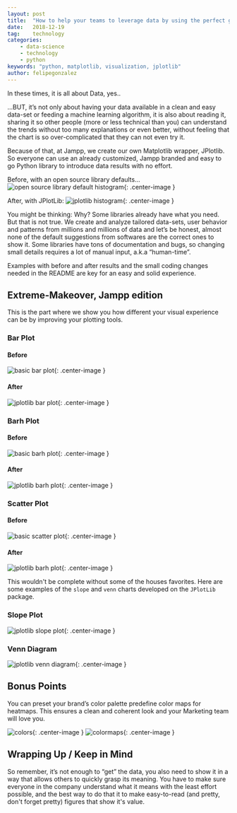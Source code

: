 ```yaml
---
layout: post
title:  "How to help your teams to leverage data by using the perfect graphs."
date:   2018-12-19
tag:    technology
categories:
    - data-science
    - technology
    - python
keywords: "python, matplotlib, visualization, jplotlib"
author: felipegonzalez
---
```


<!--excerpt.start-->

In these times, it is all about Data, yes..

...BUT, it’s not only about having your data available in a clean and easy data-set or feeding a machine learning algorithm, it is also about reading it, sharing it so other people (more or less technical than you) can understand the trends without too many explanations or even better, without feeling that the chart is so over-complicated that they can not even try it.

Because of that, at Jampp, we create our own Matplotlib wrapper, JPlotlib.
So everyone can use an already customized, Jampp branded and easy to go Python library to introduce data results with no effort.

<!--excerpt.end-->

Before, with an open source library defaults...
![ open source library default histogram ]({{site.url}}/assets/images/jplotlib/old_histogram.png){: .center-image }

After, with JPlotLib:
![ jplotlib histogram ]({{site.url}}/assets/images/jplotlib/histogram.png){: .center-image }

You might be thinking: Why? Some libraries already have what you need.
But that is not true.
We create and analyze tailored data-sets, user behavior and patterns from millions and millions of data and let’s be honest, almost none of the default suggestions from softwares are the correct ones to show it.
Some libraries have tons of documentation and bugs, so changing small details requires a lot of manual input, a.k.a “human-time”.

Examples with before and after results and the small coding changes needed in the README are key for an easy and solid experience.

## Extreme-Makeover, Jampp edition

This is the part where we show you how different your visual experience can be by improving your plotting tools.

### Bar Plot

#### Before
![ basic bar plot ]({{site.url}}/assets/images/jplotlib/old_bar.png){: .center-image }

#### After
![ jplotlib bar plot ]({{site.url}}/assets/images/jplotlib/bar.png){: .center-image }

### Barh Plot

#### Before
![ basic barh plot ]({{site.url}}/assets/images/jplotlib/old_barh.png){: .center-image }

#### After
![ jplotlib barh plot ]({{site.url}}/assets/images/jplotlib/barh.png){: .center-image }

### Scatter Plot

#### Before
![ basic scatter plot ]({{site.url}}/assets/images/jplotlib/old_scatter.png){: .center-image }

#### After
![ jplotlib barh plot ]({{site.url}}/assets/images/jplotlib/scatter.png){: .center-image }


This wouldn't be complete without some of the houses favorites.
Here are some examples of the `slope` and `venn` charts developed on the `JPlotLib` package.

### Slope Plot
![ jplotlib slope plot ]({{site.url}}/assets/images/jplotlib/slope.png){: .center-image }

### Venn Diagram
![ jplotlib venn diagram ]({{site.url}}/assets/images/jplotlib/venn.png){: .center-image }



## Bonus Points

You can preset your brand’s color palette predefine color maps for heatmaps.
This ensures a clean and coherent look and your Marketing team will love you.

![ colors ]({{site.url}}/assets/images/jplotlib/colors.png){: .center-image }
![ colormaps ]({{site.url}}/assets/images/jplotlib/colormaps.png){: .center-image }

## Wrapping Up / Keep in Mind

So remember, it’s not enough to “get” the data, you also need to show it in a way that allows others to quickly grasp its meaning.
You have to make sure everyone in the company understand what it means with the least effort possible, and the best way to do that it to make easy-to-read (and pretty, don't forget pretty) figures that show it's value.
